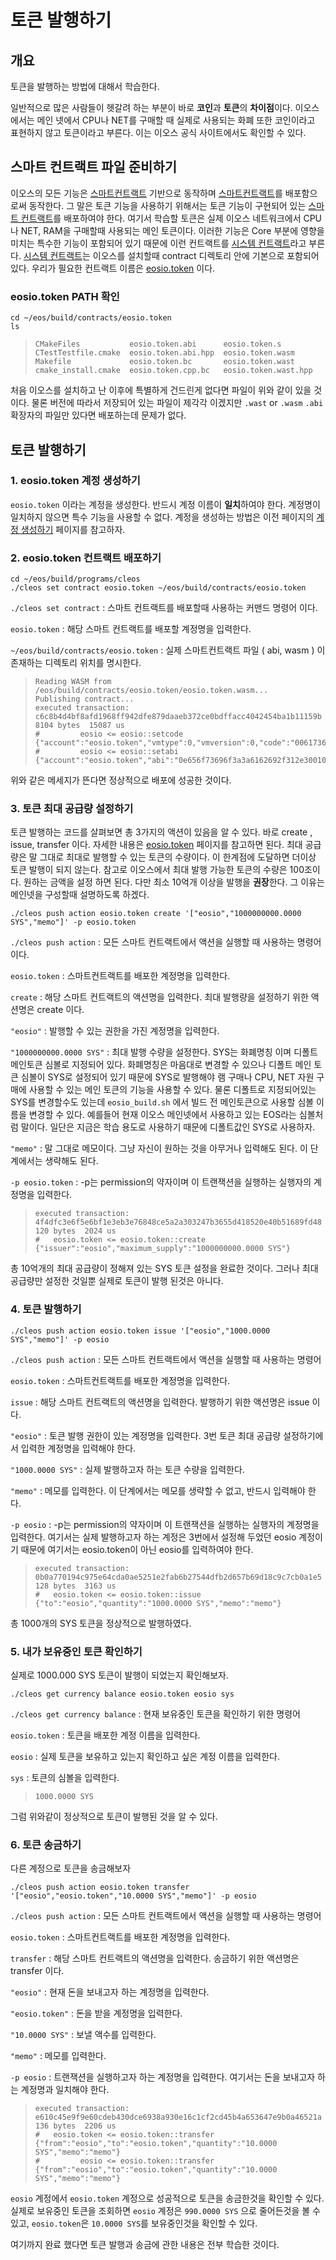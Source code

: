 # 토큰 발행하기

## 개요

토큰을 발행하는 방법에 대해서 학습한다.

일반적으로 많은 사람들이 헷갈려 하는 부분이 바로 **코인**과 **토큰**의 **차이점**이다. 이오스에서는 메인 넷에서 CPU나 NET를 구매할 때 실제로 사용되는 화폐 또한 코인이라고 표현하지 않고 토큰이라고 부른다. 이는 이오스 공식 사이트에서도 확인할 수 있다.

## 스마트 컨트랙트 파일 준비하기

이오스의 모든 기능은 [스마트컨트랙트](../../keywords/s/smart-contract.md) 기반으로 동작하며 [스마트컨트랙트](../../keywords/s/smart-contract.md)를 배포함으로써 동작한다. 그 말은 토큰 기능을 사용하기 위해서는 토큰 기능이 구현되어 있는 [스마트 컨트랙트](../../posting/smart_contracts.md)를 배포하여야 한다. 여기서 학습할 토큰은 실제 이오스 네트워크에서 CPU나 NET, RAM을 구매할때 사용되는 메인 토큰이다. 이러한 기능은 Core 부분에 영향을 미치는 특수한 기능이 포함되어 있기 때문에 이런 컨트랙트를 [시스템 컨트랙트](../../keywords/s/system-contract.md)라고 부른다. [시스템 컨트랙트](../../keywords/s/system-contract.md)는 이오스를 설치할때 contract 디렉토리 안에 기본으로 포함되어 있다. 우리가 필요한 컨트랙트 이름은 [eosio.token](../../keywords/e/eosio.token.md) 이다.

### eosio.token PATH 확인

```text
cd ~/eos/build/contracts/eosio.token
ls
```

> ```text
> CMakeFiles           eosio.token.abi      eosio.token.s
> CTestTestfile.cmake  eosio.token.abi.hpp  eosio.token.wasm
> Makefile             eosio.token.bc       eosio.token.wast
> cmake_install.cmake  eosio.token.cpp.bc   eosio.token.wast.hpp
> ```

처음 이오스를 설치하고 난 이후에 특별하게 건드린게 없다면 파일이 위와 같이 있을 것이다. 물론 버전에 따라서 저장되어 있는 파일이 제각각 이겠지만 `.wast`  or `.wasm` `.abi` 확장자의 파일만 있다면 배포하는데 문제가 없다.

## 토큰 발행하기

### 1. eosio.token 계정 생성하기

`eosio.token` 이라는 계정을 생성한다. 반드시 계정 이름이 **일치**하여야 한다. 계정명이 일치하지 않으면 특수 기능을 사용할 수 없다. 계정을 생성하는 방법은 이전 페이지의 [계정 생성하기](undefined.md) 페이지를 참고하자.

### 2. eosio.token 컨트랙트 배포하기

```text
cd ~/eos/build/programs/cleos
./cleos set contract eosio.token ~/eos/build/contracts/eosio.token
```

`./cleos set contract` : 스마트 컨트랙트를 배포할때 사용하는 커맨드 명령어 이다.

`eosio.token` : 해당 스마트 컨트랙트를 배포할 계정명을 입력한다.

`~/eos/build/contracts/eosio.token` : 실제 스마트컨트랙트 파일 \( abi, wasm \) 이 존재하는 디렉토리 위치를 명시한다.

> ```text
> Reading WASM from /eos/build/contracts/eosio.token/eosio.token.wasm...
> Publishing contract...
> executed transaction: c6c8b4d4bf8afd1968ff942dfe879daaeb372ce0bdffacc4042454ba1b11159b  8104 bytes  15087 us
> #         eosio <= eosio::setcode               {"account":"eosio.token","vmtype":0,"vmversion":0,"code":"0061736d01000000017e1560037f7e7f0060057f7e...
> #         eosio <= eosio::setabi                {"account":"eosio.token","abi":"0e656f73696f3a3a6162692f312e30010c6163636f756e745f6e616d65046e616d65...
> ```

위와 같은 메세지가 뜬다면 정상적으로 배포에 성공한 것이다.

### 3. 토큰 최대 공급량 설정하기

토큰 발행하는 코드를 살펴보면 총 3가지의 액션이 있음을 알 수 있다. 바로 create , issue, transfer 이다. 자세한 내용은 [eosio.token](../../keywords/e/eosio.token.md) 페이지를 참고하면 된다. 최대 공급량은 말 그대로 최대로 발행할 수 있는 토큰의 수량이다. 이 한계점에 도달하면 더이상 토큰 발행이 되지 않는다.  참고로 이오스에서 최대 발행 가능한 토큰의 수량은 100조이다. 원하는 금액을 설정 하면 된다. 다만 최소 10억개 이상을 발행을 **권장**한다. 그 이유는 메인넷을 구성할때 설명하도록 하겠다.

```text
./cleos push action eosio.token create '["eosio","1000000000.0000 SYS","memo"]' -p eosio.token
```

`./cleos push action` : 모든 스마트 컨트랙트에서 액션을 실행할 때 사용하는 명령어 이다.

`eosio.token` : 스마트컨트랙트를 배포한 계정명을 입력한다.

`create` : 해당 스마트 컨트랙트의 액션명을 입력한다. 최대 발행량을 설정하기 위한 액션명은 create 이다.

`"eosio"` : 발행할 수 있는 권한을 가진 계정명을 입력한다.

`"1000000000.0000 SYS"` :  최대 발행 수량을 설정한다. SYS는 화폐명칭 이며 디폴트 메인토큰 심볼로 지정되어 있다. 화폐명칭은 마음대로 변경할 수 있으나 디폴트 메인 토큰 심볼이 SYS로 설정되어 있기 때문에 SYS로 발행해야 램 구매나 CPU, NET 자원 구매에 사용할 수 있는 메인 토큰의 기능을 사용할 수 있다. 물론 디폴트로 지정되어있는 SYS를 변경할수도 있는데 `eosio_build.sh` 에서 빌드 전 메인토큰으로 사용할 심볼 이름을 변경할 수 있다. 예를들어 현재 이오스 메인넷에서 사용하고 있는 EOS라는 심볼처럼 말이다. 일단은 지금은 학습 용도로 사용하기 때문에 디폴트값인 SYS로 사용하자.

`"memo"` : 말 그대로 메모이다. 그냥 자신이 원하는 것을 아무거나 입력해도 된다. 이 단계에서는 생략해도 된다.

`-p eosio.token` :  -p는 permission의 약자이며 이 트랜잭션을 실행하는 실행자의 계정명을 입력한다.

> ```text
> executed transaction: 4f4dfc3e6f5e6bf1e3eb3e76848ce5a2a303247b3655d418520e40b51689fd48  120 bytes  2024 us
> #   eosio.token <= eosio.token::create          {"issuer":"eosio","maximum_supply":"1000000000.0000 SYS"}
> ```

총 10억개의 최대 공급량이 정해져 있는 SYS 토큰 설정을 완료한 것이다. 그러나 최대공급량만 설정한 것일뿐 실제로 토큰이 발행 된것은 아니다.

### 4. 토큰 발행하기

```text
./cleos push action eosio.token issue '["eosio","1000.0000 SYS","memo"]' -p eosio 
```

`./cleos push action` : 모든 스마트 컨트랙트에서 액션을 실행할 때 사용하는 명령어

`eosio.token` : 스마트컨트랙트를 배포한 계정명을 입력한다.

`issue` : 해당 스마트 컨트랙트의 액션명을 입력한다. 발행하기 위한 액션명은 issue 이다.

`"eosio"` : 토큰 발행 권한이 있는 계정명을 입력한다. 3번 토큰 최대 공급량 설정하기에서 입력한 계정명을 입력해야 한다.

`"1000.0000 SYS"` : 실제 발행하고자 하는 토큰 수량을 입력한다.

`"memo"` : 메모를 입력한다. 이 단계에서는 메모를 생략할 수 없고, 반드시 입력해야 한다.

`-p eosio` : -p는 permission의 약자이며 이 트랜잭션을 실행하는 실행자의 계정명을 입력한다. 여기서는 실제 발행하고자 하는 계정은 3번에서 설정해 두었던 eosio 계정이기 때문에 여기서는 eosio.token이 아닌 eosio를 입력하여야 한다.

> ```text
> executed transaction: 0b0a770194c975e64cda0ae5251e2fab6b27544dfb2d657b69d18c9c7cb0a1e5  128 bytes  3163 us
> #   eosio.token <= eosio.token::issue           {"to":"eosio","quantity":"1000.0000 SYS","memo":"memo"}
> ```

총 1000개의 SYS 토큰을 정상적으로 발행하였다.

### 5. 내가 보유중인 토큰 확인하기

실제로 1000.000 SYS 토큰이 발행이 되었는지 확인해보자.

```text
./cleos get currency balance eosio.token eosio sys
```

`./cleos get currency balance` : 현재 보유중인 토큰을 확인하기 위한 명령어

`eosio.token` : 토큰을 배포한 계정 이름을 입력한다.

`eosio` : 실제 토큰을 보유하고 있는지 확인하고 싶은 계정 이름을 입력한다.

`sys` : 토큰의 심볼을 입력한다.

> ```text
> 1000.0000 SYS
> ```

그럼 위와같이 정상적으로 토큰이 발행된 것을 알 수 있다.

### 6. 토큰 송금하기

다른 계정으로 토큰을 송금해보자

```text
./cleos push action eosio.token transfer '["eosio","eosio.token","10.0000 SYS","memo"]' -p eosio
```

`./cleos push action` : 모든 스마트 컨트랙트에서 액션을 실행할 때 사용하는 명령어

`eosio.token` : 스마트컨트랙트를 배포한 계정명을 입력한다.

`transfer` : 해당 스마트 컨트랙트의 액션명을 입력한다. 송금하기 위한 액션명은 transfer 이다.

`"eosio"` : 현재 돈을 보내고자 하는 계정명을 입력한다.

`"eosio.token"` : 돈을 받을 계정명을 입력한다.

`"10.0000 SYS"` : 보낼 액수를 입력한다.

`"memo"` : 메모를 입력한다.

`-p eosio` : 트랜잭션을 실행하고자 하는 계정명을 입력한다. 여기서는 돈을 보내고자 하는 계정명과 일치해야 한다.

> ```text
> executed transaction: e610c45e9f9e60cdeb430dce6938a930e16c1cf2cd45b4a653647e9b0a46521a  136 bytes  2206 us
> #   eosio.token <= eosio.token::transfer        {"from":"eosio","to":"eosio.token","quantity":"10.0000 SYS","memo":"memo"}
> #         eosio <= eosio.token::transfer        {"from":"eosio","to":"eosio.token","quantity":"10.0000 SYS","memo":"memo"}
> ```

`eosio` 계정에서 `eosio.token` 계정으로 성공적으로 토큰을 송금한것을 확인할 수 있다. 실제로 보유중인 토큰을 조회하면 `eosio` 계정은 `990.0000 SYS` 으로 줄어든것을 볼 수 있고, `eosio.token`은 `10.0000 SYS`를 보유중인것을 확인할 수 있다.

여기까지 완료 했다면 토큰 발행과 송금에 관한 내용은 전부 학습한 것이다.

